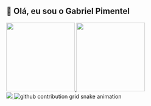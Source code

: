## 👋 Olá, eu sou o Gabriel Pimentel

<div>
  <a href="#">
    <img height="180em" src="https://github-readme-stats.vercel.app/api?username=gabbzin&hide=issues&show_icons=true&theme=dark">
    <img height="180em" src="https://github-readme-stats.vercel.app/api/top-langs/?username=gabbzin&layout=compact&langs_count=16&theme=dracula">
</div>

<a href="https://www.instagram.com/gabb.zin_/">
<img src="https://img.shields.io/badge/Instagram-E4405F?style=for-the-badge&logo=instagram&logoColor=white">
</a>

<picture>
  <img alt="github contribution grid snake animation" src="https://raw.githubusercontent.com/YourUser/YourUser/output/github-contribution-grid-snake.svg">
</picture>
